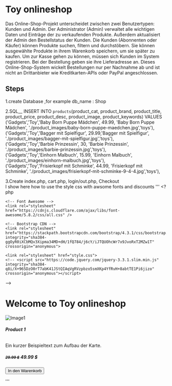 # Toy onlineshop
Das Online-Shop-Projekt unterscheidet zwischen zwei Benutzertypen: Kunden und Admin.
Der Administrator (Admin) verwaltet alle wichtigen Daten und Einträge der zu verkaufenden Produkte. Außerdem aktualisiert der Admin den Bestellstatus der Kunden.
Die Kunden (Abonnenten oder Käufer) können Produkte suchen, filtern und durchstöbern. Sie können ausgewählte Produkte in ihrem Warenkorb speichern, um sie später zu kaufen. 
Um zur Kasse gehen zu können, müssen sich Kunden im System registrieren. Bei der Bestellung geben sie ihre Lieferadresse an.
Dieses Online-Shop-System wickelt Bestellungen nur per Nachnahme ab und ist nicht an Drittanbieter wie Kreditkarten-APIs oder PayPal angeschlossen.  
<h2>Steps</h2>  
1.create Database ,for example db_name : Shop  <br /> 

2.SQL__  INSERT INTO `products`(product_cat, product_brand, product_title, product_price, product_desc, product_image, product_keywords) VALUES<br />
('Gadgets','Toy','Baby Born Puppe Mädchen', 49.99, 'Baby Born Puppe Mädchen', './product_images/baby-born-puppe-maedchen.jpg','toys'),<br />
('Gadgets','Toy','Bagger mit Spielfigur', 29.99,'Bagger mit Spielfigur', './product_images/bagger-mit-spielfigur.jpg','toys'),<br />
('Gadgets','Toy','Barbie Prinzessin', 30, 'Barbie Prinzessin', './product_images/barbie-prinzessin.jpg','toys'),<br />
('Gadgets','Toy','Einhorn Malbuch', 15.99, 'Einhorn Malbuch', './product_images/einhorn-malbuch.jpg','toys'),<br />
('Gadgets','Toy','Frisierkopf mit Schminke', 44.99, 'Frisierkopf mit Schminke', './product_images/frisierkopf-mit-schminke-9-4-4.jpg','toys'), <br />

3.Create index.php, cart.php, login/out.php, Checkout<br />
I show here how to use the style css with awsome fonts and discounts
''' <?php



<!doctype html>
<html lang="en">
<head>
    <meta charset="UTF-8">
    <meta name="viewport"
          content="width=device-width, user-scalable=no, initial-scale=1.0, maximum-scale=1.0, minimum-scale=1.0">
    <meta http-equiv="X-UA-Compatible" content="ie=edge">
    <title>Shopping Cart</title>

    <!-- Font Awesome -->
    <link rel="stylesheet" href="https://cdnjs.cloudflare.com/ajax/libs/font-awesome/5.8.2/css/all.css" />

    <!-- Bootstrap CDN -->
    <link rel="stylesheet" href="https://stackpath.bootstrapcdn.com/bootstrap/4.3.1/css/bootstrap.min.css" integrity="sha384-ggOyR0iXCbMQv3Xipma34MD+dH/1fQ784/j6cY/iJTQUOhcWr7x9JvoRxT2MZw1T" crossorigin="anonymous">

    <link rel="stylesheet" href="style.css">
    <!-- <script src="https://code.jquery.com/jquery-3.3.1.slim.min.js" integrity="sha384-q8i/X+965DzO0rT7abK41JStQIAqVgRVzpbzo5smXKp4YfRvH+8abtTE1Pi6jizo" crossorigin="anonymous"></script>
<script src="https://cdnjs.cloudflare.com/ajax/libs/popper.js/1.14.7/umd/popper.min.js" integrity="sha384-UO2eT0CpHqdSJQ6hJty5KVphtPhzWj9WO1clHTMGa3JDZwrnQq4sF86dIHNDz0W1" crossorigin="anonymous"></script>
<script src="https://stackpath.bootstrapcdn.com/bootstrap/4.3.1/js/bootstrap.min.js" integrity="sha384-JjSmVgyd0p3pXB1rRibZUAYoIIy6OrQ6VrjIEaFf/nJGzIxFDsf4x0xIM+B07jRM" crossorigin="anonymous"></script> -->
</head>
<body>
<h1> Welcome to  Toy onlineshop</h1>

<?php require_once("php/header.php"); ?>

<div class="container">
    <div class="row text-center py-5">
        <div class="col-md-3 col-sm-6 my-3 my-md-0">
            <form action="index.php" method="post">
                <div class="card shadow">
                    <div>
                        <img src="./upload/product1.png" alt="Image1" class="img-fluid card-img-top">
                    </div>
                    <div class="card-body">
                        <h5 class="card-title">Product 1</h5>
                        <h6> <i class="fas fa-star"></i> </h6>
                        <p class="card-text">Ein kurzer Beispieltext zum Aufbau der Karte.</p>
                        <h5>
                            <small><s class="text-secondary">29.99 $</s></small>
                            <span class="price">49.99 $</span>
                        </h5>
                        <button type="submit" class="btn btn-warning my-3" name="add">In den Warenkorb <i class="fas fa-shopping-cart"></i></button>
                    </div>
                </div>
            </form>
        </div>
        <div class="col-md-3 col-sm-6 my-3 my-md-0"></div>
        <div class="col-md-3 col-sm-6 my-3 my-md-0"></div>
    </div>
</div>




</body>
</html>  '''
